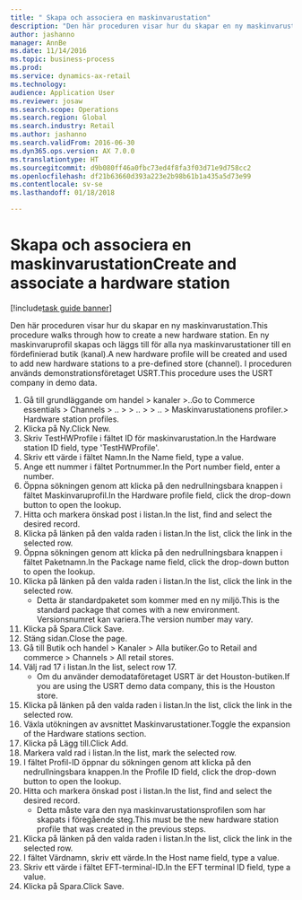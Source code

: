 ```yaml
--- 
title: " Skapa och associera en maskinvarustation"
description: "Den här proceduren visar hur du skapar en ny maskinvarustation."
author: jashanno
manager: AnnBe
ms.date: 11/14/2016
ms.topic: business-process
ms.prod: 
ms.service: dynamics-ax-retail
ms.technology: 
audience: Application User
ms.reviewer: josaw
ms.search.scope: Operations
ms.search.region: Global
ms.search.industry: Retail
ms.author: jashanno
ms.search.validFrom: 2016-06-30
ms.dyn365.ops.version: AX 7.0.0
ms.translationtype: HT
ms.sourcegitcommit: d9b080ff46a0fbc73ed4f8fa3f03d71e9d758cc2
ms.openlocfilehash: df21b63660d393a223e2b98b61b1a435a5d73e99
ms.contentlocale: sv-se
ms.lasthandoff: 01/18/2018

---
```

# <a name="create-and-associate-a-hardware-station"></a><span data-ttu-id="48b69-103"> Skapa och associera en maskinvarustation</span><span class="sxs-lookup"><span data-stu-id="48b69-103">Create and associate a hardware station</span></span>

[!include[task guide banner](../includes/task-guide-banner.md)]

<span data-ttu-id="48b69-104">Den här proceduren visar hur du skapar en ny maskinvarustation.</span><span class="sxs-lookup"><span data-stu-id="48b69-104">This procedure walks through how to create a new hardware station.</span></span> <span data-ttu-id="48b69-105">En ny maskinvaruprofil skapas och läggs till för alla nya maskinvarustationer till en fördefinierad butik (kanal).</span><span class="sxs-lookup"><span data-stu-id="48b69-105">A new hardware profile will be created and used to add new hardware stations to a pre-defined store (channel).</span></span> <span data-ttu-id="48b69-106">I proceduren används demonstrationsföretaget USRT.</span><span class="sxs-lookup"><span data-stu-id="48b69-106">This procedure uses the USRT company in demo data.</span></span>

1. <span data-ttu-id="48b69-107">Gå till grundläggande om handel > kanaler >..</span><span class="sxs-lookup"><span data-stu-id="48b69-107">Go to Commerce essentials > Channels > ..</span></span> <span data-ttu-id="48b69-108">> </span><span class="sxs-lookup"><span data-stu-id="48b69-108">> ..</span></span> <span data-ttu-id="48b69-109">> </span><span class="sxs-lookup"><span data-stu-id="48b69-109">> ..</span></span> <span data-ttu-id="48b69-110">> Maskinvarustationens profiler.</span><span class="sxs-lookup"><span data-stu-id="48b69-110">> Hardware station profiles.</span></span>
2. <span data-ttu-id="48b69-111">Klicka på Ny.</span><span class="sxs-lookup"><span data-stu-id="48b69-111">Click New.</span></span>
3. <span data-ttu-id="48b69-112">Skriv TestHWProfile i fältet ID för maskinvarustation.</span><span class="sxs-lookup"><span data-stu-id="48b69-112">In the Hardware station ID field, type 'TestHWProfile'.</span></span>
4. <span data-ttu-id="48b69-113">Skriv ett värde i fältet Namn.</span><span class="sxs-lookup"><span data-stu-id="48b69-113">In the Name field, type a value.</span></span>
5. <span data-ttu-id="48b69-114">Ange ett nummer i fältet Portnummer.</span><span class="sxs-lookup"><span data-stu-id="48b69-114">In the Port number field, enter a number.</span></span>
6. <span data-ttu-id="48b69-115">Öppna sökningen genom att klicka på den nedrullningsbara knappen i fältet Maskinvaruprofil.</span><span class="sxs-lookup"><span data-stu-id="48b69-115">In the Hardware profile field, click the drop-down button to open the lookup.</span></span>
7. <span data-ttu-id="48b69-116">Hitta och markera önskad post i listan.</span><span class="sxs-lookup"><span data-stu-id="48b69-116">In the list, find and select the desired record.</span></span>
8. <span data-ttu-id="48b69-117">Klicka på länken på den valda raden i listan.</span><span class="sxs-lookup"><span data-stu-id="48b69-117">In the list, click the link in the selected row.</span></span>
9. <span data-ttu-id="48b69-118">Öppna sökningen genom att klicka på den nedrullningsbara knappen i fältet Paketnamn.</span><span class="sxs-lookup"><span data-stu-id="48b69-118">In the Package name field, click the drop-down button to open the lookup.</span></span>
10. <span data-ttu-id="48b69-119">Klicka på länken på den valda raden i listan.</span><span class="sxs-lookup"><span data-stu-id="48b69-119">In the list, click the link in the selected row.</span></span>
    * <span data-ttu-id="48b69-120">Detta är standardpaketet som kommer med en ny miljö.</span><span class="sxs-lookup"><span data-stu-id="48b69-120">This is the standard package that comes with a new environment.</span></span> <span data-ttu-id="48b69-121">Versionsnumret kan variera.</span><span class="sxs-lookup"><span data-stu-id="48b69-121">The version number may vary.</span></span>  
11. <span data-ttu-id="48b69-122">Klicka på Spara.</span><span class="sxs-lookup"><span data-stu-id="48b69-122">Click Save.</span></span>
12. <span data-ttu-id="48b69-123">Stäng sidan.</span><span class="sxs-lookup"><span data-stu-id="48b69-123">Close the page.</span></span>
13. <span data-ttu-id="48b69-124">Gå till Butik och handel > Kanaler > Alla butiker.</span><span class="sxs-lookup"><span data-stu-id="48b69-124">Go to Retail and commerce > Channels > All retail stores.</span></span>
14. <span data-ttu-id="48b69-125">Välj rad 17 i listan.</span><span class="sxs-lookup"><span data-stu-id="48b69-125">In the list, select row 17.</span></span>
    * <span data-ttu-id="48b69-126">Om du använder demodataföretaget USRT är det Houston-butiken.</span><span class="sxs-lookup"><span data-stu-id="48b69-126">If you are using the USRT demo data company, this is the Houston store.</span></span>  
15. <span data-ttu-id="48b69-127">Klicka på länken på den valda raden i listan.</span><span class="sxs-lookup"><span data-stu-id="48b69-127">In the list, click the link in the selected row.</span></span>
16. <span data-ttu-id="48b69-128">Växla utökningen av avsnittet Maskinvarustationer.</span><span class="sxs-lookup"><span data-stu-id="48b69-128">Toggle the expansion of the Hardware stations section.</span></span>
17. <span data-ttu-id="48b69-129">Klicka på Lägg till.</span><span class="sxs-lookup"><span data-stu-id="48b69-129">Click Add.</span></span>
18. <span data-ttu-id="48b69-130">Markera vald rad i listan.</span><span class="sxs-lookup"><span data-stu-id="48b69-130">In the list, mark the selected row.</span></span>
19. <span data-ttu-id="48b69-131">I fältet Profil-ID öppnar du sökningen genom att klicka på den nedrullningsbara knappen.</span><span class="sxs-lookup"><span data-stu-id="48b69-131">In the Profile ID field, click the drop-down button to open the lookup.</span></span>
20. <span data-ttu-id="48b69-132">Hitta och markera önskad post i listan.</span><span class="sxs-lookup"><span data-stu-id="48b69-132">In the list, find and select the desired record.</span></span>
    * <span data-ttu-id="48b69-133">Detta måste vara den nya maskinvarustationsprofilen som har skapats i föregående steg.</span><span class="sxs-lookup"><span data-stu-id="48b69-133">This must be the new hardware station profile that was created in the previous steps.</span></span>  
21. <span data-ttu-id="48b69-134">Klicka på länken på den valda raden i listan.</span><span class="sxs-lookup"><span data-stu-id="48b69-134">In the list, click the link in the selected row.</span></span>
22. <span data-ttu-id="48b69-135">I fältet Värdnamn, skriv ett värde.</span><span class="sxs-lookup"><span data-stu-id="48b69-135">In the Host name field, type a value.</span></span>
23. <span data-ttu-id="48b69-136">Skriv ett värde i fältet EFT-terminal-ID.</span><span class="sxs-lookup"><span data-stu-id="48b69-136">In the EFT terminal ID field, type a value.</span></span>
24. <span data-ttu-id="48b69-137">Klicka på Spara.</span><span class="sxs-lookup"><span data-stu-id="48b69-137">Click Save.</span></span>


